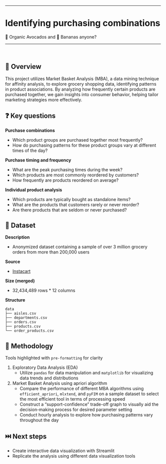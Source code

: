 ***
# Identifying purchasing combinations
🥑 Organic Avocados and 🍌 Bananas anyone?
***

<br>

## 📖 Overview

This project utilizes Market Basket Analysis (MBA), a data mining technique for affinity analysis, to explore grocery shopping data, identifying patterns in product associations. By analyzing how frequently certain products are purchased together, we gain insights into consumer behavior, helping tailor marketing strategies more effectively.

## ❓ Key questions

**Purchase combinations**

- Which product groups are purchased together most frequently?
- How do purchasing patterns for these product groups vary at different times of the day?

**Purchase timing and frequency**
- What are the peak purchasing times during the week?
- Which products are most commonly reordered by customers?
- How frequently are products reordered on average?

**Individual product analysis**
- Which products are typically bought as standalone items?
- What are the products that customers rarely or never reorder?
- Are there products that are seldom or never purchased?

## 💾 Dataset

**Description**
- Anonymized dataset containing a sample of over 3 million grocery orders from more than 200,000 users

**Source**
- [Instacart](https://tech.instacart.com/3-million-instacart-orders-open-sourced-d40d29ead6f2)

**Size (merged)**
- 32,434,489 rows * 12 columns

**Structure**
```
data
├── aisles.csv
├── departments.csv
├── orders.csv
├── products.csv
└── order_products.csv
```

## 🧭 Methodology

Tools highlighted with `pre-formatting` for clarity

1. Exploratory Data Analysis (EDA)
    - Utilize `pandas` for data manipulation and `matplotlib` for visualizing data trends and distributions
2. Market Basket Analysis using apriori algorithm
    - Compare the performance of different MBA algorithms using `efficient_apriori`, `mlxtend`, and `pyFIM` on a sample dataset to select the most efficient tool in terms of processing speed
    - Construct a “support-confidence” trade-off graph to visually aid the decision-making process for desired parameter setting
    - Conduct hourly analysis to explore how purchasing patterns vary throughout the day

## ⏭️ Next steps

- Create interactive data visualization with Streamlit
- Replicate the analysis using different data visualization tools
